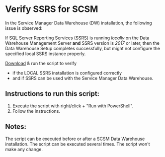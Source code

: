 # Verify SSRS for SCSM

In the Service Manager Data Warehouse (DW) installation, the following issue is observed:

If SQL Server Reporting Services (SSRS) is running *locally* on the Data Warehouse Management Server **and** SSRS version is *2017* or later, then the Data Warehouse Setup completes successfully, but might not configure the specified local SSRS instance properly.

[Download](https://github.com/microsoft/CSS-SystemCenter-ServiceManager/releases/latest/download/Verify_SSRS_for_SCSM.ps1) & run the script to verify
- if the LOCAL SSRS installation is configured correctly
- and if SSRS can be used with the Service Manager Data Warehouse.

## Instructions to run this script:

1. Execute the script with right/click + "Run with PowerShell".
1. Follow the instructions.    

## Notes:
The script can be executed before or after a SCSM Data Warehouse installation.
The script can be executed several times. 
The script won't make any change.
